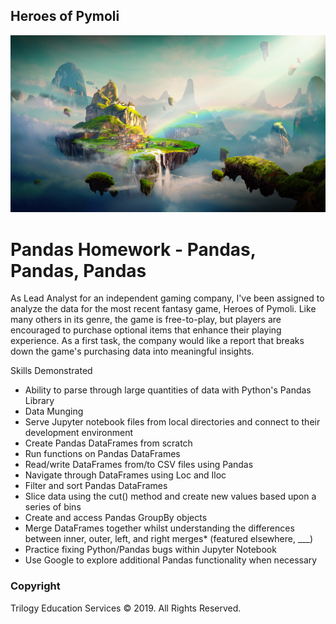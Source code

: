 

## Heroes of Pymoli

![Fantasy](Fantasy.png)

# Pandas Homework - Pandas, Pandas, Pandas
As Lead Analyst for an independent gaming company, I've been assigned to analyze the data for the most recent fantasy game, Heroes of Pymoli.
Like many others in its genre, the game is free-to-play, but players are encouraged to purchase optional items that enhance their playing experience. As a first task, the company would like a report that breaks down the game's purchasing data into meaningful insights.

Skills Demonstrated

- Ability to parse through large quantities of data with Python's Pandas Library
- Data Munging
- Serve Jupyter notebook files from local directories and connect to their development environment
- Create Pandas DataFrames from scratch
- Run functions on Pandas DataFrames
- Read/write DataFrames from/to CSV files using Pandas
- Navigate through DataFrames using Loc and Iloc
- Filter and sort  Pandas DataFrames
- Slice data using the cut() method and create new values based upon a series of bins
- Create and access Pandas GroupBy objects
- Merge DataFrames together whilst understanding the differences between inner, outer, left, and right merges* (featured elsewhere, ___)
- Practice fixing Python/Pandas bugs within Jupyter Notebook
- Use Google to explore additional Pandas functionality when necessary






### Copyright
Trilogy Education Services © 2019. All Rights Reserved.
